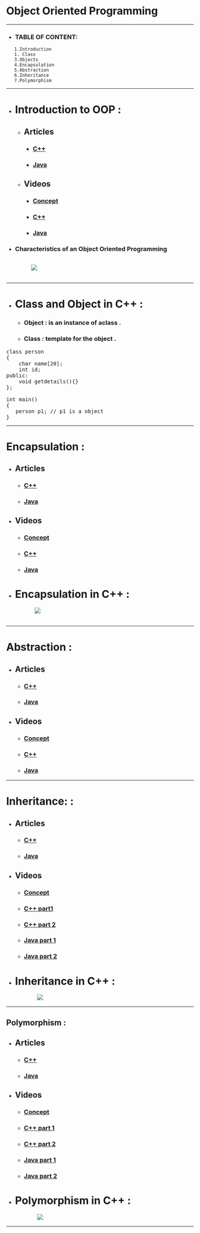 # Object Oriented Programming 
______
 * ### TABLE OF CONTENT:
~~~
   1.Introduction
   1. Class
   3.Objects
   4.Encapsulation
   5.Abstraction
   6.Inheritance
   7.Polymorphism
   ~~~
___
* # Introduction to OOP :
   * ## Articles
      * ### [C++](https://www.geeksforgeeks.org/object-oriented-programming-in-cpp/#intro)
      * ### [Java](https://www.geeksforgeeks.org/classes-objects-java/)
    * ## Videos
      * ### [Concept](https://youtu.be/fK2lLVqc8UY)
      *  ### [C++](https://youtu.be/2ZIrInD95Us)
      * ### [Java](https://youtu.be/FaaM6uVbuJM)
 * ### Characteristics of an Object Oriented Programming 
<pre>

        <img src="https://media.geeksforgeeks.org/wp-content/uploads/OOPs-Concepts.jpg" > 
 </pre>
 ___

 * # Class and Object in C++ : 
   * ### Object :  is an instance of aclass .
   *  ### Class  :  template for the object  . 
<pre>
class person
{
    char name[20];
    int id;
public:
    void getdetails(){}
};
  
int main()
{
   person p1; // p1 is a object 
}
</pre>
____

# Encapsulation :
 * ## Articles
      * ### [C++](https://www.geeksforgeeks.org/object-oriented-programming-in-cpp/#encapsulation)
      * ### [Java](https://www.geeksforgeeks.org/encapsulation-in-java/)
* ## Videos
    * ### [Concept](https://youtu.be/qP9-3LnMZsE)
    *  ### [C++](https://youtu.be/eNtsHReY1Hop)
    * ### [Java](https://youtube.com/playlist?list=PLCInYL3l2AagY7fFlhCrjpLiIFybW3yQv)
* #   Encapsulation  in C++ : 

<pre>
         <img src="https://media.geeksforgeeks.org/wp-content/uploads/Encapsulation-in-C-1.jpg" > 
 </pre>
____
# Abstraction :
 * ## Articles
      * ### [C++](https://www.geeksforgeeks.org/object-oriented-programming-in-cpp/#abstraction)
      * ### [Java](https://www.geeksforgeeks.org/abstraction-in-java-2/)
* ## Videos
    * ### [Concept](https://youtu.be/dW4WhJZB99U)
    *  ### [C++](https://youtu.be/JJEYMKVWEuc)
    * ### [Java](https://youtu.be/Kp8o-j4FmF8)

_____
  # Inheritance:  :
   *  ## Articles
      * ### [C++](https://www.geeksforgeeks.org/object-oriented-programming-in-cpp/#inheritance)
      * ### [Java](https://www.geeksforgeeks.org/inheritance-in-java/)
   * ## Videos
      * ### [Concept](https://youtu.be/1XE_cfonjXU)
      * ### [C++ part1](https://youtu.be/zIo__kgxgqo)
      * ### [C++ part 2](https://youtu.be/kg5TIwmxlCc)
      * ### [Java part 1](https://youtu.be/vnzteHmCIg0)
     * ### [Java part 2](https://youtu.be/ltuACF2NCh0)
* # Inheritance in C++ : 
  <pre>
         <img src="https://media.geeksforgeeks.org/wp-content/cdn-uploads/20190501121513/inheritance.png"> 
 </pre>

___

 ## Polymorphism :
   *  ## Articles
      * ### [C++](https://www.geeksforgeeks.org/object-oriented-programming-in-cpp/#polymorphism)
      * ### [Java](https://www.geeksforgeeks.org/polymorphism-in-java/)
   * ## Videos
      * ### [Concept](https://youtu.be/1XE_cfonjXU)
      * ### [C++ part 1](https://youtu.be/5ZoKcGdQt3c)
      * ### [C++ part 2](https://youtu.be/JJEYMKVWEuc)
      * ### [Java part 1](https://youtu.be/bI1vqMrIGlQ)
      * ### [Java part 2](https://youtu.be/kBpkPU0zkNk)
  
* # Polymorphism in C++ : 
  <pre>
         <img src="https://media.geeksforgeeks.org/wp-content/cdn-uploads/20190501131135/polymorphism_example.png"> 
 </pre>

______

